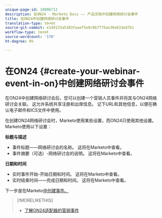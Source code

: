 ```yaml
---
unique-page-id: 10096712
description: 在ON24 - Marketo Docs —— 产品文档中创建网络研讨会事件
title: 在ON24中创建网络研讨会事件
translation-type: tm+mt
source-git-commit: e149133a5383faaef5e9c9b7775ae36e633ed7b1
workflow-type: tm+mt
source-wordcount: '170'
ht-degree: 0%

---
```



# 在ON24 {#create-your-webinar-event-in-on}中创建网络研讨会事件

在ON24中创建网络研讨会后，您可以创建一个营销人员事件并将其与ON24网络研讨会关联。 这允许系统共享注册和出席信息。 记下URL和其他信息，以便在确认电子邮件和ICS文件中使用。

在创建ON24网络研讨会时，Marketo使用某些设置，而ON24只使用其他设置。 Marketo使用以下设置：

**标题与描述**

* 事件标题——网络研讨会的名称。 这将在Marketo中查看。
* 事件摘要（可选）-网络研讨会的说明。 这将在Marketo中查看。

**日期和时间**

* 实时事件开始-开始日期和时间。 这将在Marketo中查看。
* 实时结束时间——完成日期和时间。 这将在Marketo中查看。

下一步是在Marketo[中创建事件。](create-an-event-in-marketo.md)

>[!MORELIKETHIS]
>
>* [了解ON24适配器的营销事件](understanding-marketo-on24-adapter-events.md)

>



